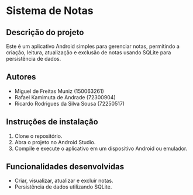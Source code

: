 # Sistema de Notas

## Descrição do projeto
Este é um aplicativo Android simples para gerenciar notas, permitindo a criação, leitura, atualização e exclusão de notas usando SQLite para persistência de dados.

## Autores
- Miguel de Freitas Muniz (150063261)
- Rafael Kamimuta de Andrade (72300904)
- Ricardo Rodrigues da Silva Sousa (72250517)

## Instruções de instalação
1. Clone o repositório.
2. Abra o projeto no Android Studio.
3. Compile e execute o aplicativo em um dispositivo Android ou emulador.

## Funcionalidades desenvolvidas
- Criar, visualizar, atualizar e excluir notas.
- Persistência de dados utilizando SQLite.

